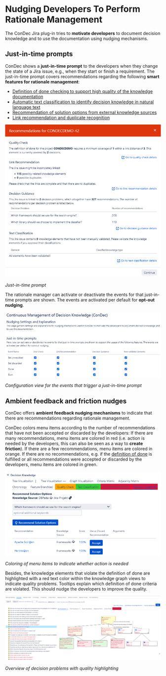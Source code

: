 # Nudging Developers To Perform Rationale Management

The ConDec Jira plug-in tries to **motivate developers** to document decision knowledge and to use the documentation using nudging mechanisms.

## Just-in-time prompts
ConDec shows a **just-in-time prompt** to the developers when they change the state of a Jira issue, e.g., when they start or finish a requirement.
The just-in-time prompt covers recommendations regarding the following **smart features for rationale management**:
- [Definition of done checking to support high quality of the knowledge documentation](https://github.com/cures-hub/cures-condec-jira/tree/master/doc/features/quality-checking.md)
- [Automatic text classification to identify decision knowledge in natural language text](https://github.com/cures-hub/cures-condec-jira/tree/master/doc/features/automatic-text-classification.md)
- [Recommendation of solution options from external knowledge sources](https://github.com/cures-hub/cures-condec-jira/tree/master/doc/features/decision-guidance.md)
- [Link recommendation and duplicate recognition](https://github.com/cures-hub/cures-condec-jira/tree/master/doc/features/link-recommendation.md)

![Just-in-time prompt](https://github.com/cures-hub/cures-condec-jira/raw/master/doc/screenshots/nudging_prompt.png)

*Just-in-time prompt*

The rationale manager can activate or deactivate the events for that just-in-time prompts are shown. 
The events are activated per default for **opt-out nudging**.

![Configuration view for the events that trigger a just-in-time prompt](https://github.com/cures-hub/cures-condec-jira/raw/master/doc/screenshots/config_nudging_events.png)

*Configuration view for the events that trigger a just-in-time prompt*

## Ambient feedback and friction nudges
ConDec offers **ambient feedback nudging mechanisms** to indicate that there are recommendations regarding rationale management.

ConDec colors menu items according to the number of recommendations that have not been accepted or discarded by the developers:
If there are many recommendations, menu items are colored in red (i.e. action is needed by the developers, this can also be seen as a way to **create friction**).
If there are a few recommendations, menu items are colored in orange.
If there are no recommendations, e.g. if the [definition of done](https://github.com/cures-hub/cures-condec-jira/tree/master/doc/features/quality-checking.md) is fulfilled 
or all recommendations were accepted or discarded by the developers, menu items are colored in green.

![Coloring of menu items to indicate whether action is needed](https://github.com/cures-hub/cures-condec-jira/raw/master/doc/screenshots/nudging_ambient_feedback_menu.png)

*Coloring of menu items to indicate whether action is needed*

Besides, the knowledge elements that violate the definition of done are highlighted with a red text color within
the knowledge graph views to indicate quality problems. 
Tooltips explain which definition of done criteria are violated.
This should nudge the developers to improve the quality.

![Overview of decision problems with quality highlighting](https://github.com/cures-hub/cures-condec-jira/raw/master/doc/screenshots/knowledge_overview_quality_highlighting.png)

*Overview of decision problems with quality highlighting*